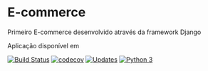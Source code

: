 # E-commerce
Primeiro E-commerce desenvolvido através da framework Django

Aplicação disponível em 

[![Build Status](https://travis-ci.com/andremenezees/E-commerce.svg?branch=master)](https://travis-ci.com/andremenezees/E-commerce)
[![codecov](https://codecov.io/gh/andremenezees/curso-django/branch/master/graph/badge.svg)](https://codecov.io/gh/andremenezees/curso-django)
[![Updates](https://pyup.io/repos/github/andremenezees/E-commerce/shield.svg)](https://pyup.io/repos/github/andremenezees/E-commerce/)
[![Python 3](https://pyup.io/repos/github/andremenezees/E-commerce/python-3-shield.svg)](https://pyup.io/repos/github/andremenezees/E-commerce/)
